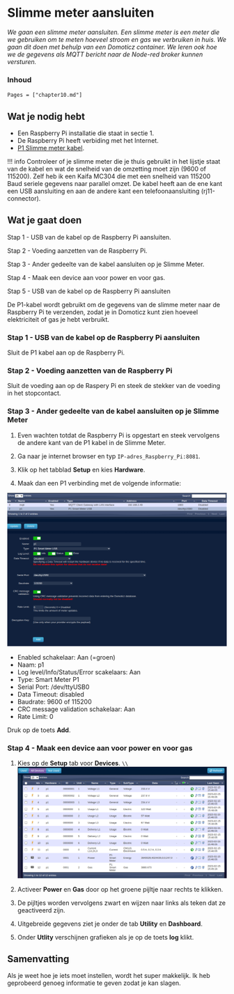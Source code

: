 # Slimme meter aansluiten

*We gaan een slimme meter aansluiten. Een slimme meter is een meter die we gebruiken om te meten hoeveel stroom en gas we verbruiken in huis. We gaan dit doen met behulp van een Domoticz container. We leren ook hoe we de gegevens als MQTT bericht naar de Node-red broker kunnen versturen.*

### Inhoud

```@contents
Pages = ["chapter10.md"]
```

## Wat je nodig hebt
- Een Raspberry Pi installatie die staat in sectie 1.
- De Raspberry Pi heeft verbiding met het Internet.
- [P1 Slimme meter kabel](https://www.sossolutions.nl/slimme-meter-kabel).

!!! info
    Controleer of je slimme meter die je thuis gebruikt in het lijstje staat van de kabel en wat de snelheid van de omzetting moet zijn (9600 of 115200). Zelf heb ik een Kaifa MC304 die met een snelheid van 115200 Baud seriele gegevens naar parallel omzet. De kabel heeft aan de ene kant een USB aansluiting en aan de andere kant een telefoonaansluiting (rj11-connector).

## Wat je gaat doen

Stap 1 - USB van de kabel op de Raspberry Pi aansluiten.

Stap 2 - Voeding aanzetten van de Raspberry Pi.

Stap 3 - Ander gedeelte van de kabel aansluiten op je Slimme Meter.

Stap 4 - Maak een device aan voor power en voor gas.

Stap 5 - USB van de kabel op de Raspberry Pi aansluiten

De P1-kabel wordt gebruikt om de gegevens van de slimme meter naar de Raspberry Pi te verzenden, zodat je in Domoticz kunt zien hoeveel elektriciteit of gas je hebt verbruikt.

### Stap 1 - USB van de kabel op de Raspberry Pi aansluiten

Sluit de P1 kabel aan op de Raspberry Pi.

### Stap 2 - Voeding aanzetten van de Raspberry Pi

Sluit de voeding aan op de Raspery Pi en steek de stekker van de voeding in het stopcontact. 

### Stap 3 - Ander gedeelte van de kabel aansluiten op je Slimme Meter

1. Even wachten totdat de Raspberry Pi is opgestart en steek vervolgens de andere kant van de P1 kabel in de Slimme Meter.

2. Ga naar je internet browser en typ `IP-adres_Raspberry_Pi:8081`.

3. Klik op het tabblad **Setup** en kies **Hardware**.

4. Maak dan een P1 verbinding met de volgende informatie:

![fig_11_1](assets/fig_11_1.png)
      
- Enabled schakelaar: Aan (=groen)
- Naam: p1
- Log level/Info/Status/Error scakelaars: Aan
- Type: Smart Meter P1
- Serial Port: /dev/ttyUSB0
- Data Timeout: disabled
- Baudrate: 9600 of 115200
- CRC message validation schakelaar: Aan
- Rate Limit: 0
      
Druk op de toets **Add**.

### Stap 4 - Maak een device aan voor power en voor gas

1. Kies op de **Setup** tab voor **Devices**. ``\\``![fig_11_1](assets/fig_11_2.png)

2. Activeer **Power** en **Gas** door op het groene pijltje naar rechts te klikken.

3. De pijltjes worden vervolgens zwart en wijzen naar links als teken dat ze geactiveerd zijn.

4. Uitgebreide gegevens ziet je onder de tab **Utility** en **Dashboard**.

5. Onder **Utlity**  verschijnen grafieken als je op de toets **log** klikt.

## Samenvatting

Als je weet hoe je iets moet instellen, wordt het super makkelijk. Ik heb geprobeerd genoeg informatie te geven zodat je kan slagen.